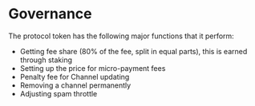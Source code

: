 # Governance

The protocol token has the following major functions that it perform:

* Getting fee share \(80% of the fee, split in equal parts\), this is earned through staking
* Setting up the price for micro-payment fees
* Penalty fee for Channel updating
* Removing a channel permanently
* Adjusting spam throttle

